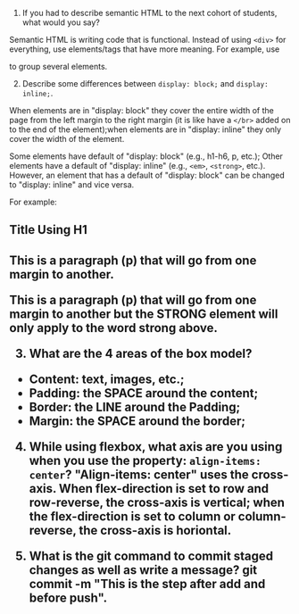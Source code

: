 1. If you had to describe semantic HTML to the next cohort of students, what would you say?

Semantic HTML is writing code that is functional. Instead of using ```<div>``` for everything, use elements/tags that have more meaning. For example, use <section> to group several elements.

2. Describe some differences between ```display: block;``` and ```display: inline;```.

When elements are in "display: block" they cover the entire width of the page from the left margin to the right margin (it is like have a ```</br>``` added on to the end of the element);when elements are in "display: inline" they only cover the width of the element. 

Some elements have default of "display: block" (e.g., h1-h6, p, etc.); Other elements have a default of "display: inline" (e.g., ```<em>```, ```<strong>```, etc.). However, an element that has a default of "display: block" can be changed to "display: inline" and vice versa.

For example:
<h1>Title Using H1<h1>
<p>This is a paragraph (p) that will go from one margin to another.</p>

<p>This is a paragraph (p) that will go from one margin to another but the <strong>STRONG</strong> element will only apply to the word strong above.</p>

3. What are the 4 areas of the box model?
<ul>
<li><strong>Content</strong>: text, images, etc.;</li>
<li><strong>Padding</strong>: the SPACE around the content;</li>
<li><strong>Border</strong>: the LINE around the Padding;</li>
<li><strong>Margin</strong>: the SPACE around the border;</li>
 </ul>


4. While using flexbox, what axis are you using when you use the property: ```align-items: center```? 
"Align-items: center" uses the cross-axis. When flex-direction is set to row and row-reverse, the cross-axis is vertical; when the flex-direction is set to column or column-reverse, the cross-axis is horiontal. 

5. What is the git command to commit staged changes as well as write a message?
git commit -m "This is the step after add and before push".
